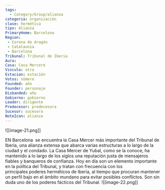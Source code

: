 ```yaml
---
tags:
  - Category/Group/alianza
categoria: organización
clase: hermética
tipo: Alianza
PrimaryHome: Barcelona 
Region:
 - Corona de Aragón
 - Catalaunia 
 - Barcelona 
Tribunal: Tribunal de Iberia
Aura: 
Casa: Casa Mercere 
Vinculo: otro
Estacion: estación
Votos: número
Founded: año
Founder: personaje
Disbanded: año
Gobierno: gobierno
Leader: dirigente
Predecesor: predecesora
Sucesor: sucesora
NoteIcon: alianza
---
```

![[image-21.png]]
 <section class="wa-section main-content"><p><span class="dropcap">E</span>N <span data-article-privacy="private" data-article-id="88cafe39-ce79-43e6-a497-58c5b74bbf0f" data-template-type="settlement" class="private-article article-unlinked entity-link wa-link">Barcelona</span>  se encuentra la Casa Mercer más importante del <span class="article-link article-explorer-link entity-link wa-link" data-article-privacy="public" data-article-id="933f985a-d7d5-4144-b52f-5f13892169b9" data-template-type="organization" data-article="933f985a-d7d5-4144-b52f-5f13892169b9">Tribunal de Iberia</span>, una alianza extensa que abarca varias estructuras a lo largo de la ciudad y el condado. La Casa Mercer de Yubal, como se la conoce, ha mantenido a lo largo de los siglos una reputación justa de mensajeros fiables y banqueros de confianza. Hoy en día son un elemento importante en la política del Tribunal, y tratan con frecuencia con los principales poderes herméticos de Iberia, al tiempo que procuran mantener un perfil bajo en el ámbito mundano para evitar posibles conflictos. Son sin duda uno de los poderes fácticos del Tribunal.
 ![[image-22.png]]